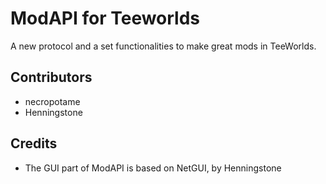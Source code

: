 ModAPI for Teeworlds
=========

A new protocol and a set functionalities to make great mods in TeeWorlds.

## Contributors
* necropotame
* Henningstone

## Credits
* The GUI part of ModAPI is based on NetGUI, by Henningstone
